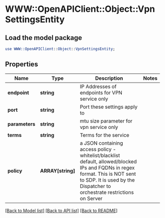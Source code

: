 # WWW::OpenAPIClient::Object::VpnSettingsEntity

## Load the model package
```perl
use WWW::OpenAPIClient::Object::VpnSettingsEntity;
```

## Properties
Name | Type | Description | Notes
------------ | ------------- | ------------- | -------------
**endpoint** | **string** | IP Addresses of endpoints for VPN service only | 
**port** | **string** | Port these settings apply to | 
**parameters** | **string** | mtu size parameter for vpn service only | 
**terms** | **string** | Terms for the service | 
**policy** | **ARRAY[string]** | a JSON containing access policy - whitelist/blacklist default, allowed/blocked IPs and FQDNs in regex format. This is NOT sent to SDP. It is used by the Dispatcher to orchestrate restrictions on Server | 

[[Back to Model list]](../README.md#documentation-for-models) [[Back to API list]](../README.md#documentation-for-api-endpoints) [[Back to README]](../README.md)


